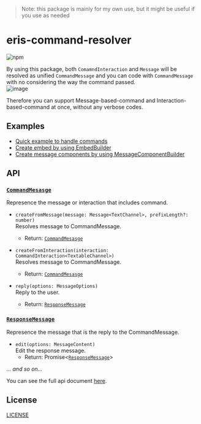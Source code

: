 > Note: this package is mainly for my own use, but it might be useful if you use as needed  

# eris-command-resolver
![npm](https://img.shields.io/npm/v/@mtripg6666tdr/eris-command-resolver)

By using this package, both `ComamndInteraction` and `Message` will be resolved as unified `CommandMessage` and you can code with `CommandMessage` with no considering the way the command passed.  
![image](https://user-images.githubusercontent.com/56076195/216804553-e6b52c10-7a7d-49fb-b9d1-2ae230213cb9.png)

Therefore you can support Message-based-command and Interaction-based-command at once, without any verbose codes.  

## Examples
- [Quick example to handle commands](example/index.js)
- [Create embed by using EmbedBuilder](example/embed.js)
- [Create message components by using MessageComponentBuilder](example/components.js)

## API
### [`CommandMesasge`](https://web.usamyon.moe/eris-command-resolver/classes/CommandMessage.html)
  Represence the message or interaction that includes command.
- `createFromMessage(message: Message<TextChannel>, prefixLength?: number)`  
  Resolves message to CommandMessage.  
  - Return: [`CommandMesasge`](https://web.usamyon.moe/eris-command-resolver/classes/CommandMessage.html)  

- `createFromInteraction(interaction: CommandInteraction<TextableChannel>)`  
  Resolves message to CommandMessage.  
  - Return: [`CommandMesasge`](https://web.usamyon.moe/eris-command-resolver/classes/CommandMessage.html)  
  
- `reply(options: MessageOptions)`  
  Reply to the user.  
  - Return: [`ResponseMessage`](https://web.usamyon.moe/eris-command-resolver/classes/ResponseMessage.html)
  
### [`ResponseMessage`](https://web.usamyon.moe/eris-command-resolver/classes/ResponseMessage.html)
  Represence the message that is the reply to the CommandMessage.
- `edit(options: MessageContent)`  
  Edit the response message.
  - Return: Promise<[`ResponseMessage`](https://web.usamyon.moe/eris-command-resolver/classes/ResponseMessage.html)>  
  
*... and so on...*

You can see the full api document [here](https://mtripg6666tdr.github.io/eris-command-resolver/).  

## License
[LICENSE](LICENSE)
